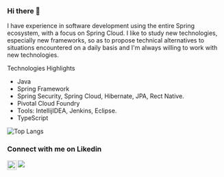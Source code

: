 ### Hi there 👋

I have experience in software development using the entire Spring ecosystem, with a focus on Spring Cloud. I like to study new technologies, especially new frameworks, so as to propose technical alternatives to situations encountered on a daily basis and I'm always willing to work with new technologies.

Technologies Highlights
- Java
- Spring Framework
- Spring Security, Spring Cloud, Hibernate, JPA, Rect Native.
- Pivotal Cloud Foundry
- Tools: IntellijIDEA, Jenkins, Eclipse.
- TypeScript

![Top Langs](https://github-readme-stats.vercel.app/api/top-langs/?username=mar-celohenrique&hide=TeX&layout=compact)

### Connect with me on Likedin
<a href="https://www.linkedin.com/in/eng-marcelo-pereira/?locale=en_US">
  <img align="left" alt="Marcelo Pereira on LinkdeIN" width="22px" src="https://cdn.jsdelivr.net/npm/simple-icons@v3/icons/linkedin.svg" />
</a>


![](https://visitor-badge.glitch.me/badge?page_id=mar-celohenrique)

